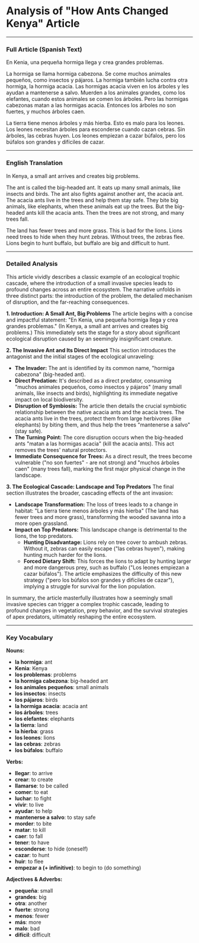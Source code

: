 # Analysis of "How Ants Changed Kenya" Article

---

### Full Article (Spanish Text)

En Kenia, una pequeña hormiga llega y crea grandes problemas.

La hormiga se llama hormiga cabezona. Se come muchos animales pequeños, como insectos y pájaros. La hormiga también lucha contra otra hormiga, la hormiga acacia. Las hormigas acacia viven en los árboles y les ayudan a mantenerse a salvo. Muerden a los animales grandes, como los elefantes, cuando estos animales se comen los árboles. Pero las hormigas cabezonas matan a las hormigas acacia. Entonces los árboles no son fuertes, y muchos árboles caen.

La tierra tiene menos árboles y más hierba. Esto es malo para los leones. Los leones necesitan árboles para esconderse cuando cazan cebras. Sin árboles, las cebras huyen. Los leones empiezan a cazar búfalos, pero los búfalos son grandes y difíciles de cazar.

---

### English Translation

In Kenya, a small ant arrives and creates big problems.

The ant is called the big-headed ant. It eats up many small animals, like insects and birds. The ant also fights against another ant, the acacia ant. The acacia ants live in the trees and help them stay safe. They bite big animals, like elephants, when these animals eat up the trees. But the big-headed ants kill the acacia ants. Then the trees are not strong, and many trees fall.

The land has fewer trees and more grass. This is bad for the lions. Lions need trees to hide when they hunt zebras. Without trees, the zebras flee. Lions begin to hunt buffalo, but buffalo are big and difficult to hunt.

---

### Detailed Analysis

This article vividly describes a classic example of an ecological trophic cascade, where the introduction of a small invasive species leads to profound changes across an entire ecosystem. The narrative unfolds in three distinct parts: the introduction of the problem, the detailed mechanism of disruption, and the far-reaching consequences.

**1. Introduction: A Small Ant, Big Problems**
The article begins with a concise and impactful statement: "En Kenia, una pequeña hormiga llega y crea grandes problemas." (In Kenya, a small ant arrives and creates big problems.) This immediately sets the stage for a story about significant ecological disruption caused by an seemingly insignificant creature.

**2. The Invasive Ant and Its Direct Impact**
This section introduces the antagonist and the initial stages of the ecological unraveling:
*   **The Invader:** The ant is identified by its common name, "hormiga cabezona" (big-headed ant).
*   **Direct Predation:** It's described as a direct predator, consuming "muchos animales pequeños, como insectos y pájaros" (many small animals, like insects and birds), highlighting its immediate negative impact on local biodiversity.
*   **Disruption of Symbiosis:** The article then details the crucial symbiotic relationship between the native acacia ants and the acacia trees. The acacia ants live in the trees, protect them from large herbivores (like elephants) by biting them, and thus help the trees "mantenerse a salvo" (stay safe).
*   **The Turning Point:** The core disruption occurs when the big-headed ants "matan a las hormigas acacia" (kill the acacia ants). This act removes the trees' natural protectors.
*   **Immediate Consequence for Trees:** As a direct result, the trees become vulnerable ("no son fuertes" - are not strong) and "muchos árboles caen" (many trees fall), marking the first major physical change in the landscape.

**3. The Ecological Cascade: Landscape and Top Predators**
The final section illustrates the broader, cascading effects of the ant invasion:
*   **Landscape Transformation:** The loss of trees leads to a change in habitat: "La tierra tiene menos árboles y más hierba" (The land has fewer trees and more grass), transforming the wooded savanna into a more open grassland.
*   **Impact on Top Predators:** This landscape change is detrimental to the lions, the top predators.
    *   **Hunting Disadvantage:** Lions rely on tree cover to ambush zebras. Without it, zebras can easily escape ("las cebras huyen"), making hunting much harder for the lions.
    *   **Forced Dietary Shift:** This forces the lions to adapt by hunting larger and more dangerous prey, such as buffalo ("Los leones empiezan a cazar búfalos"). The article emphasizes the difficulty of this new strategy ("pero los búfalos son grandes y difíciles de cazar"), implying a struggle for survival for the lion population.

In summary, the article masterfully illustrates how a seemingly small invasive species can trigger a complex trophic cascade, leading to profound changes in vegetation, prey behavior, and the survival strategies of apex predators, ultimately reshaping the entire ecosystem.

---

### Key Vocabulary

**Nouns:**
*   **la hormiga**: ant
*   **Kenia**: Kenya
*   **los problemas**: problems
*   **la hormiga cabezona**: big-headed ant
*   **los animales pequeños**: small animals
*   **los insectos**: insects
*   **los pájaros**: birds
*   **la hormiga acacia**: acacia ant
*   **los árboles**: trees
*   **los elefantes**: elephants
*   **la tierra**: land
*   **la hierba**: grass
*   **los leones**: lions
*   **las cebras**: zebras
*   **los búfalos**: buffalo

**Verbs:**
*   **llegar**: to arrive
*   **crear**: to create
*   **llamarse**: to be called
*   **comer**: to eat
*   **luchar**: to fight
*   **vivir**: to live
*   **ayudar**: to help
*   **mantenerse a salvo**: to stay safe
*   **morder**: to bite
*   **matar**: to kill
*   **caer**: to fall
*   **tener**: to have
*   **esconderse**: to hide (oneself)
*   **cazar**: to hunt
*   **huir**: to flee
*   **empezar a (+ infinitive)**: to begin to (do something)

**Adjectives & Adverbs:**
*   **pequeña**: small
*   **grandes**: big
*   **otra**: another
*   **fuerte**: strong
*   **menos**: fewer
*   **más**: more
*   **malo**: bad
*   **difícil**: difficult
